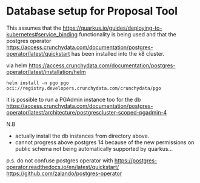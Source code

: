 Database setup for Proposal Tool
==================================

This assumes that the https://quarkus.io/guides/deploying-to-kubernetes#service_binding 
functionality is being used and that the postgres operator https://access.crunchydata.com/documentation/postgres-operator/latest/quickstart
has been installed into the k8 cluster.

via helm https://access.crunchydata.com/documentation/postgres-operator/latest/installation/helm

```shell
helm install -n pgo pgo oci://registry.developers.crunchydata.com/crunchydata/pgo
```

it is possible to run a PGAdmin instance too for the db https://access.crunchydata.com/documentation/postgres-operator/latest/architecture/postgrescluster-scoped-pgadmin-4

N.B 
* actually install the db instances from directory above.
* cannot progress above postgres 14 because of the new permissions on public schema not being automatically supported by quarkus...

p.s. do not confuse postgres operator with 
https://postgres-operator.readthedocs.io/en/latest/quickstart/ https://github.com/zalando/postgres-operator
